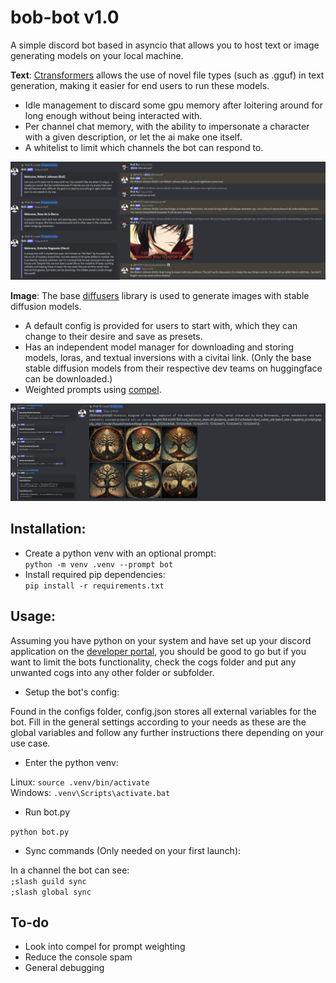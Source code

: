 # **bob-bot v1.0**
A simple discord bot based in asyncio that allows you to host text or image generating models on your local machine.

**Text**:
[Ctransformers](https://github.com/marella/ctransformers) allows the use of novel file types (such as .gguf) in text generation, making it easier for end users to run these models. 
- Idle management to discard some gpu memory after loitering around for long enough without being interacted with.
- Per channel chat memory, with the ability to impersonate a character with a given description, or let the ai make one itself.   
- A whitelist to limit which channels the bot can respond to.

![showcase of the chatbot's impersonations](git/ctransformer_showcase.png)

**Image**:
The base [diffusers](https://huggingface.co/docs/diffusers/main/en/using-diffusers/conditional_image_generation) library is used to generate images with stable diffusion models.
- A default config is provided for users to start with, which they can change to their desire and save as presets.
- Has an independent model manager for downloading and storing models, loras, and textual inversions with a civitai link. (Only the base stable diffusion models from their respective dev teams on huggingface can be downloaded.)
- Weighted prompts using [compel](https://github.com/damian0815/compel).

![showcase of image generation](git/diffuser_showcase.png)

## Installation:
- Create a python venv with an optional prompt: \
    `python -m venv .venv --prompt bot`
- Install required pip dependencies: \
    `pip install -r requirements.txt`

## Usage:
Assuming you have python on your system and have set up your discord application on the [developer portal](https://discord.com/developers/applications), you should be good to go but if you want to limit the bots functionality, check the cogs folder and put any unwanted cogs into any other folder or subfolder.

- Setup the bot's config:

Found in the configs folder, config.json stores all external variables for the bot. Fill in the general settings according to your needs as these are the global variables and follow any further instructions there depending on your use case. 

- Enter the python venv:
    
Linux: `source .venv/bin/activate` \
Windows: `.venv\Scripts\activate.bat`

- Run bot.py

`python bot.py`

- Sync commands (Only needed on your first launch):

In a channel the bot can see: \
`;slash guild sync` \
`;slash global sync`

## To-do
- Look into compel for prompt weighting
- Reduce the console spam
- General debugging
